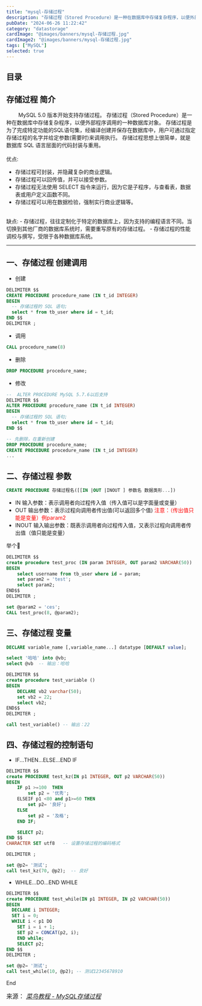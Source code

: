 ```yaml
---
title: "mysql-存储过程"
description: "存储过程（Stored Procedure）是一种在数据库中存储复杂程序，以便外部程序调用的一种数据库对象。"
pubDate: "2024-06-26 11:22:42"
category: "datastorage"
cardImage: "@images/banners/mysql-存储过程.jpg"
cardImage2: "@images/banners/mysql-存储过程.jpg"
tags: ["MySQL"]
selected: true
---
```


## 目录

## 存储过程 简介
&emsp;&emsp; MySQL 5.0 版本开始支持存储过程。
存储过程（Stored Procedure）是一种在数据库中存储复杂程序，以便外部程序调用的一种数据库对象。
存储过程是为了完成特定功能的SQL语句集，经编译创建并保存在数据库中，用户可通过指定存储过程的名字并给定参数(需要时)来调用执行。
存储过程思想上很简单，就是数据库 SQL 语言层面的代码封装与重用。
<br>
<br>
优点:
- 存储过程可封装，并隐藏复杂的商业逻辑。
- 存储过程可以回传值，并可以接受参数。
- 存储过程无法使用 SELECT 指令来运行，因为它是子程序，与查看表，数据表或用户定义函数不同。
- 存储过程可以用在数据检验，强制实行商业逻辑等。
<br>
缺点:
- 存储过程，往往定制化于特定的数据库上，因为支持的编程语言不同。当切换到其他厂商的数据库系统时，需要重写原有的存储过程。
- 存储过程的性能调校与撰写，受限于各种数据库系统。

-- -

## 一、存储过程 创建调用
- 创建
```sql
DELIMITER $$
CREATE PROCEDURE procedure_name (IN t_id INTEGER)
BEGIN
  -- 存储过程的 SQL 语句;
  select * from tb_user where id = t_id;
END $$
DELIMITER ;
```
- 调用

```sql
CALL procedure_name(8)
```
- 删除
```sql
DROP PROCEDURE procedure_name;
```
- 修改
```sql
--  ALTER PROCEDURE MySQL 5.7.6以后支持
DELIMITER $$
ALTER PROCEDURE procedure_name (IN t_id INTEGER)
BEGIN
  -- 存储过程的 SQL 语句;
  select * from tb_user where id = t_id;
END $$
```
```sql
-- 先删除，在重新创建
DROP PROCEDURE procedure_name;
CREATE PROCEDURE procedure_name (IN t_id INTEGER)
...
```


## 二、存储过程 参数
```sql
CREATE PROCEDURE 存储过程名([[IN |OUT |INOUT ] 参数名 数据类形...])
```
- IN 输入参数：表示调用者向过程传入值（传入值可以是字面量或变量）
- OUT 输出参数：表示过程向调用者传出值(可以返回多个值) <font color="red">注意：（传出值只能是变量）例param2</font>
- INOUT 输入输出参数：既表示调用者向过程传入值，又表示过程向调用者传出值（值只能是变量）

举个🌰
```sql
DELIMITER $$
create procedure test_proc (IN param INTEGER, OUT param2 VARCHAR(50))
BEGIN
	select username from tb_user where id = param;
	set param2 = 'test';
	select param2;
END$$
DELIMITER ;

set @param2 = 'ces';
CALL test_proc(8, @param2);
```

## 三、存储过程 变量

```sql
DECLARE variable_name [,variable_name...] datatype [DEFAULT value];

select '哈哈' into @vb;
select @vb  -- 输出：哈哈

DELIMITER $$
create procedure test_variable ()
BEGIN
	DECLARE vb2 varchar(50);  
	set vb2 = 22;
	select vb2;
END$$
DELIMITER ;

call test_variable() -- 输出：22
```
## 四、存储过程的控制语句

- IF...THEN...ELSE...END IF
```sql
DELIMITER $$
create PROCEDURE test_kz(IN p1 INTEGER, OUT p2 VARCHAR(50))
BEGIN
	IF p1 >=100  THEN
		set p2 = '优秀';
	ELSEIF p1 <80 and p1>=60 THEN
		set p2= '良好';
	ELSE
		set p2 = '及格';
	END IF;

	SELECT p2;
END $$
CHARACTER SET utf8   -- 设置存储过程的编码格式

DELIMITER ;

set @p2= '测试';
call test_kz(70, @p2);  -- 良好
```

- WHILE...DO...END WHILE
```sql
DELIMITER $$
create PROCEDURE test_while(IN p1 INTEGER, IN p2 VARCHAR(50))
BEGIN
  DECLARE i INTEGER;
  SET i = 0;
  WHILE i < p1 DO
    SET i = i + 1;
    SET p2 = CONCAT(p2, i);
	END while;  
	SELECT p2;
END $$
DELIMITER ;

set @p2= '测试';
call test_while(10, @p2); -- 测试12345678910
```
End

<font size=3 >来源： *[菜鸟教程 - MySQL存储过程](https://www.runoob.com/w3cnote/mysql-stored-procedure.html)*</font>
